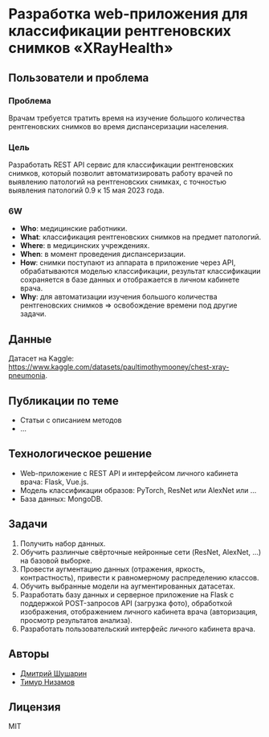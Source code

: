 # Разработка web-приложения для классификации рентгеновских снимков «XRayHealth»

## Пользователи и проблема

### Проблема
Врачам требуется тратить время на изучение большого количества рентгеновских снимков во время диспансеризации населения.

### Цель
Разработать REST API сервис для классификации рентгеновских снимков, который позволит автоматизировать работу врачей по выявлению патологий на рентгеновских снимках, с точностью выявления патологий 0.9 к 15 мая 2023 года.

### 6W
* **Who**: медицинские работники.
* **What**: классификация рентгеновских снимков на предмет патологий.
* **Where**: в медицинских учреждениях.
* **When**: в момент проведения диспансеризации.
* **How**: снимки поступают из аппарата в приложение через API, обрабатываются моделью классификации, результат классификации сохраняется в базе данных и отображается в личном кабинете врача.
* **Why**: для автоматизации изучения большого количества рентгеновских снимков => освобождение времени под другие задачи.

## Данные
Датасет на Kaggle: https://www.kaggle.com/datasets/paultimothymooney/chest-xray-pneumonia.

## Публикации по теме
* Статьи с описанием методов
* ...

## Технологическое решение
* Web-приложение с REST API и интерфейсом личного кабинета врача: Flask, Vue.js.
* Модель классификации образов: PyTorch, ResNet или AlexNet или ...
* База данных: MongoDB.

## Задачи
1. Получить набор данных.
2. Обучить разлинчые свёрточные нейронные сети (ResNet, AlexNet, ...) на базовой выборке.
3. Провести аугментацию данных (отражения, яркость, контрастность), привести к равномерному распределению классов.
4. Обучить выбранные модели на аугментированных датасетах.
5. Разработать базу данных и серверное приложение на Flask с поддержкой POST-запросов API (загрузка фото), обработкой изображения, отображением личного кабинета врача (авторизация, просмотр результатов анализа).
6. Разработать пользовательский интерфейс личного кабинета врача.

## Авторы
* [Дмитрий Шушарин](https://github.com/Dima2002iq)
* [Тимур Низамов](https://github.com/nizamovtimur)

## Лицензия
MIT
